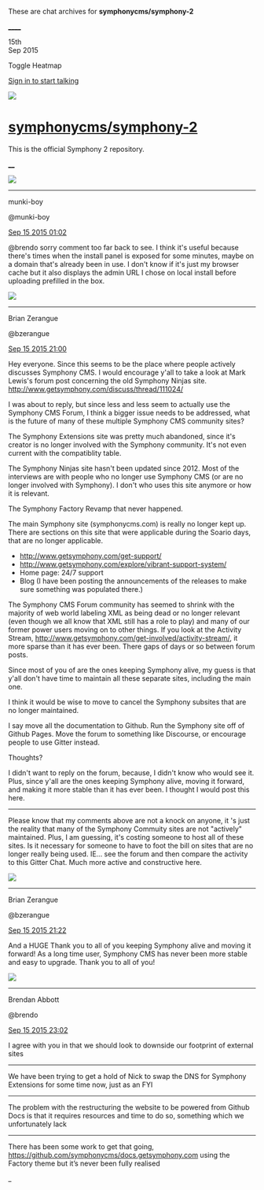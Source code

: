 These are chat archives for **symphonycms/symphony-2**

[__](/symphonycms/symphony-2/archives/2015/09/16)[__](/symphonycms/symphony-2/archives/2015/09/14)

15th  
Sep 2015

Toggle Heatmap

[Sign in to start talking](/login?action=login&button=archive-login)

![](https://avatars-02.gitter.im/group/iv/3/57542c45c43b8c601977197e?s=48)

#  [symphonycms/symphony-2](/symphonycms/symphony-2)

This is the official Symphony 2 repository.

[ __](/orgs/symphonycms/rooms "More symphonycms rooms")

![](https://avatars1.githubusercontent.com/u/4517581?v=3&s=30)

____

munki-boy

@munki-boy

[Sep 15 2015
01:02](https://gitter.im/symphonycms/symphony-2?at=55f76e19f66d320b4fbd889f)

@brendo sorry comment too far back to see. I think it's useful because there's
times when the install panel is exposed for some minutes, maybe on a domain
that's already been in use. I don't know if it's just my browser cache but it
also displays the admin URL I chose on local install before uploading
prefilled in the box.

![](https://avatars0.githubusercontent.com/u/27163?v=3&s=30)

____

Brian Zerangue

@bzerangue

[Sep 15 2015
21:00](https://gitter.im/symphonycms/symphony-2?at=55f886ef9f33576379264db0)

Hey everyone. Since this seems to be the place where people actively discusses
Symphony CMS. I would encourage y'all to take a look at Mark Lewis's forum
post concerning the old Symphony Ninjas site.
<http://www.getsymphony.com/discuss/thread/111024/>

I was about to reply, but since less and less seem to actually use the
Symphony CMS Forum, I think a bigger issue needs to be addressed, what is the
future of many of these multiple Symphony CMS community sites?

The Symphony Extensions site was pretty much abandoned, since it's creator is
no longer involved with the Symphony community. It's not even current with the
compatiblity table.

The Symphony Ninjas site hasn't been updated since 2012. Most of the
interviews are with people who no longer use Symphony CMS (or are no longer
involved with Symphony). I don't who uses this site anymore or how it is
relevant.

The Symphony Factory Revamp that never happened.

The main Symphony site (symphonycms.com) is really no longer kept up. There
are sections on this site that were applicable during the Soario days, that
are no longer applicable.

  * <http://www.getsymphony.com/get-support/>
  * <http://www.getsymphony.com/explore/vibrant-support-system/>
  * Home page: 24/7 support
  * Blog (I have been posting the announcements of the releases to make sure something was populated there.)

The Symphony CMS Forum community has seemed to shrink with the majority of web
world labeling XML as being dead or no longer relevant (even though we all
know that XML still has a role to play) and many of our former power users
moving on to other things. If you look at the Activity Stream,
<http://www.getsymphony.com/get-involved/activity-stream/>, it more sparse
than it has ever been. There gaps of days or so between forum posts.

Since most of you of are the ones keeping Symphony alive, my guess is that
y'all don't have time to maintain all these separate sites, including the main
one.

I think it would be wise to move to cancel the Symphony subsites that are no
longer maintained.

I say move all the documentation to Github. Run the Symphony site off of
Github Pages. Move the forum to something like Discourse, or encourage people
to use Gitter instead.

Thoughts?

I didn't want to reply on the forum, because, I didn't know who would see it.
Plus, since y'all are the ones keeping Symphony alive, moving it forward, and
making it more stable than it has ever been. I thought I would post this here.

____

Please know that my comments above are not a knock on anyone, it 's just the
reality that many of the Symphony Commuity sites are not "actively"
maintained. Plus, I am guessing, it's costing someone to host all of these
sites. Is it necessary for someone to have to foot the bill on sites that are
no longer really being used. IE... see the forum and then compare the activity
to this Gitter Chat. Much more active and constructive here.

![](https://avatars0.githubusercontent.com/u/27163?v=3&s=30)

____

Brian Zerangue

@bzerangue

[Sep 15 2015
21:22](https://gitter.im/symphonycms/symphony-2?at=55f88c25f66d320b4fbdb4d2)

And a HUGE Thank you to all of you keeping Symphony alive and moving it
forward! As a long time user, Symphony CMS has never been more stable and easy
to upgrade. Thank you to all of you!

![](https://avatars2.githubusercontent.com/u/69268?v=3&s=30)

____

Brendan Abbott

@brendo

[Sep 15 2015
23:02](https://gitter.im/symphonycms/symphony-2?at=55f8a39578514db1064f3c09)

I agree with you in that we should look to downside our footprint of external
sites

____

We have been trying to get a hold of Nick to swap the DNS for Symphony
Extensions for some time now, just as an FYI

____

The problem with the restructuring the website to be powered from Github Docs
is that it requires resources and time to do so, something which we
unfortunately lack

____

There has been some work to get that going,
<https://github.com/symphonycms/docs.getsymphony.com> using the Factory theme
but it’s never been fully realised

_

